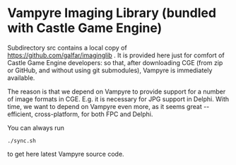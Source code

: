 # Vampyre Imaging Library (bundled with Castle Game Engine)

Subdirectory src contains a local copy of https://github.com/galfar/imaginglib .
It is provided here just for comfort of Castle Game Engine developers:
so that, after downloading CGE (from zip or GitHub, and without using git submodules),
Vampyre is immediately available.

The reason is that we depend on Vampyre to provide support for
a number of image formats in CGE. E.g. it is necessary for JPG support in Delphi.
With time, we want to depend on Vampyre even more, as it seems great -- efficient,
cross-platform, for both FPC and Delphi.

You can always run

```
./sync.sh
```

to get here latest Vampyre source code.
